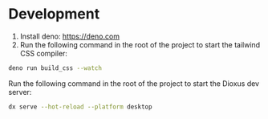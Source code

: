 # Development

1. Install deno: https://deno.com
2. Run the following command in the root of the project to start the tailwind CSS compiler:

```bash
deno run build_css --watch
```

Run the following command in the root of the project to start the Dioxus dev server:

```bash
dx serve --hot-reload --platform desktop
```
